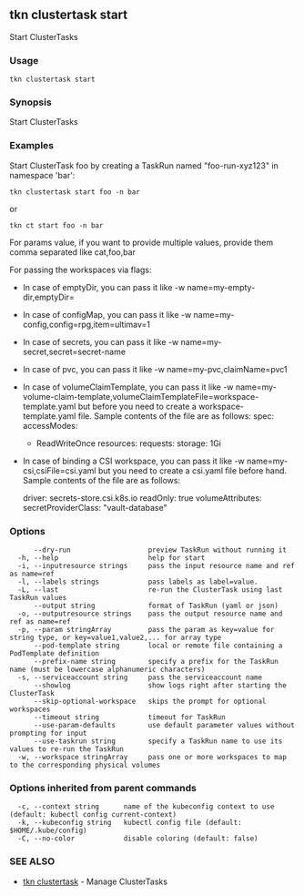 ## tkn clustertask start

Start ClusterTasks

### Usage

```
tkn clustertask start
```

### Synopsis

Start ClusterTasks

### Examples

Start ClusterTask foo by creating a TaskRun named "foo-run-xyz123" in namespace 'bar':

    tkn clustertask start foo -n bar

or

    tkn ct start foo -n bar

For params value, if you want to provide multiple values, provide them comma separated
like cat,foo,bar

For passing the workspaces via flags:

- In case of emptyDir, you can pass it like -w name=my-empty-dir,emptyDir=
- In case of configMap, you can pass it like -w name=my-config,config=rpg,item=ultimav=1
- In case of secrets, you can pass it like -w name=my-secret,secret=secret-name
- In case of pvc, you can pass it like -w name=my-pvc,claimName=pvc1
- In case of volumeClaimTemplate, you can pass it like -w name=my-volume-claim-template,volumeClaimTemplateFile=workspace-template.yaml
  but before you need to create a workspace-template.yaml file. Sample contents of the file are as follows:
  spec:
   accessModes:
     - ReadWriteOnce
   resources:
     requests:
       storage: 1Gi
- In case of binding a CSI workspace, you can pass it like -w name=my-csi,csiFile=csi.yaml
  but you need to create a csi.yaml file before hand. Sample contents of the file are as follows:
  
  driver: secrets-store.csi.k8s.io
  readOnly: true
  volumeAttributes:
    secretProviderClass: "vault-database"


### Options

```
      --dry-run                   preview TaskRun without running it
  -h, --help                      help for start
  -i, --inputresource strings     pass the input resource name and ref as name=ref
  -l, --labels strings            pass labels as label=value.
  -L, --last                      re-run the ClusterTask using last TaskRun values
      --output string             format of TaskRun (yaml or json)
  -o, --outputresource strings    pass the output resource name and ref as name=ref
  -p, --param stringArray         pass the param as key=value for string type, or key=value1,value2,... for array type
      --pod-template string       local or remote file containing a PodTemplate definition
      --prefix-name string        specify a prefix for the TaskRun name (must be lowercase alphanumeric characters)
  -s, --serviceaccount string     pass the serviceaccount name
      --showlog                   show logs right after starting the ClusterTask
      --skip-optional-workspace   skips the prompt for optional workspaces
      --timeout string            timeout for TaskRun
      --use-param-defaults        use default parameter values without prompting for input
      --use-taskrun string        specify a TaskRun name to use its values to re-run the TaskRun
  -w, --workspace stringArray     pass one or more workspaces to map to the corresponding physical volumes
```

### Options inherited from parent commands

```
  -c, --context string      name of the kubeconfig context to use (default: kubectl config current-context)
  -k, --kubeconfig string   kubectl config file (default: $HOME/.kube/config)
  -C, --no-color            disable coloring (default: false)
```

### SEE ALSO

* [tkn clustertask](tkn_clustertask.md)	 - Manage ClusterTasks

